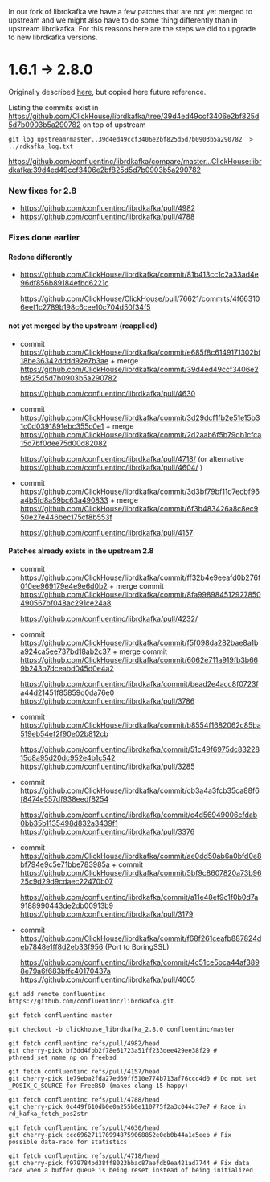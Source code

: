 In our fork of librdkafka we have a few patches that are not yet merged to upstream and we might also have to do some thing differently than in upstream librdkafka. For this reasons here are the steps we did to upgrade to new librdkafka versions.

# 1.6.1 -> 2.8.0

Originally described [here](https://gist.github.com/filimonov/ad252aa601d4d99fb57d4d76f14aa2bf), but copied here future reference.

Listing the commits exist in https://github.com/ClickHouse/librdkafka/tree/39d4ed49ccf3406e2bf825d5d7b0903b5a290782 on top of upstream

```
git log upstream/master..39d4ed49ccf3406e2bf825d5d7b0903b5a290782  > ../rdkafka_log.txt
```

https://github.com/confluentinc/librdkafka/compare/master...ClickHouse:librdkafka:39d4ed49ccf3406e2bf825d5d7b0903b5a290782


### New fixes for 2.8

* https://github.com/confluentinc/librdkafka/pull/4982
* https://github.com/confluentinc/librdkafka/pull/4788

### Fixes done earlier


#### Redone differently

* https://github.com/ClickHouse/librdkafka/commit/81b413cc1c2a33ad4e96df856b89184efbd6221c

  https://github.com/ClickHouse/ClickHouse/pull/76621/commits/4f663106eef1c2789b198c6cee10c704d50f34f5


#### not yet merged by the upstream (reapplied)


* commit https://github.com/ClickHouse/librdkafka/commit/e685f8c6149171302bf18be36342dddd92e7b3ae + merge https://github.com/ClickHouse/librdkafka/commit/39d4ed49ccf3406e2bf825d5d7b0903b5a290782

  https://github.com/confluentinc/librdkafka/pull/4630

* commit https://github.com/ClickHouse/librdkafka/commit/3d29dcf1fb2e51e15b31c0d0391891ebc355c0e1 + merge https://github.com/ClickHouse/librdkafka/commit/2d2aab6f5b79db1cfca15d7bf0dee75d00d82082

  https://github.com/confluentinc/librdkafka/pull/4718/ (or alternative https://github.com/confluentinc/librdkafka/pull/4604/ )

* commit https://github.com/ClickHouse/librdkafka/commit/3d3bf79bf11d7ecbf96a4b5fd8a59bc63a490833 + merge https://github.com/ClickHouse/librdkafka/commit/6f3b483426a8c8ec950e27e446bec175cf8b553f

  https://github.com/confluentinc/librdkafka/pull/4157


#### Patches already exists in the upstream 2.8

* commit https://github.com/ClickHouse/librdkafka/commit/ff32b4e9eeafd0b276f010ee969179e4e9e6d0b2 + merge commit https://github.com/ClickHouse/librdkafka/commit/8fa998984512927850490567bf048ac291ce24a8

   https://github.com/confluentinc/librdkafka/pull/4232/

* commit https://github.com/ClickHouse/librdkafka/commit/f5f098da282bae8a1ba924ca5ee737bd18ab2c37 + merge commit https://github.com/ClickHouse/librdkafka/commit/6062e711a919fb3b669b243b7dceabd045d0e4a2

  https://github.com/confluentinc/librdkafka/commit/bead2e4acc8f0723fa44d21451f85859d0da76e0
  https://github.com/confluentinc/librdkafka/pull/3786


* commit https://github.com/ClickHouse/librdkafka/commit/b8554f1682062c85ba519eb54ef2f90e02b812cb

  https://github.com/confluentinc/librdkafka/commit/51c49f6975dc8322815d8a95d20dc952e4b1c542
  https://github.com/confluentinc/librdkafka/pull/3285

* commit https://github.com/ClickHouse/librdkafka/commit/cb3a4a3fcb35ca88f6f8474e557df938eedf8254

  https://github.com/confluentinc/librdkafka/commit/c4d56949006cfdab0bb35b1135498d832a3439f1
  https://github.com/confluentinc/librdkafka/pull/3376


* commit https://github.com/ClickHouse/librdkafka/commit/ae0dd50ab6a0bfd0e8bf794e9c5e71bbe783985a + commit https://github.com/ClickHouse/librdkafka/commit/5bf9c8607820a73b9625c9d29d9cdaec22470b07

  https://github.com/confluentinc/librdkafka/commit/a11e48ef9c1f0b0d7a9188990443de2db00913b9
  https://github.com/confluentinc/librdkafka/pull/3179


* commit https://github.com/ClickHouse/librdkafka/commit/f68f261ceafb887824deb7848e1ff8d2eb33f956 (Port to BoringSSL)

  https://github.com/confluentinc/librdkafka/commit/4c51ce5bca44af3898e79a6f683bffc40170437a
  https://github.com/confluentinc/librdkafka/pull/4065

```shell
git add remote confluentinc https://github.com/confluentinc/librdkafka.git

git fetch confluentinc master

git checkout -b clickhouse_librdkafka_2.8.0 confluentinc/master

git fetch confluentinc refs/pull/4982/head
git cherry-pick bf3dd4fbb2f78e61723a51ff233dee429ee38f29 # pthread_set_name_np on freebsd

git fetch confluentinc refs/pull/4157/head
git cherry-pick 1e79eba2fda27ed69ff510e774b713af76ccc4d0 # Do not set _POSIX_C_SOURCE for FreeBSD (makes clang-15 happy)

git fetch confluentinc refs/pull/4788/head
git cherry-pick 0c449f610db0e0a255b0e110775f2a3c044c37e7 # Race in rd_kafka_fetch_pos2str

git fetch confluentinc refs/pull/4630/head
git cherry-pick ccc6962711709948759068852e0eb0b44a1c5eeb # Fix possible data-race for statistics

git fetch confluentinc refs/pull/4718/head
git cherry-pick f979784bd38ff8023bbac87aefdb9ea421ad7744 # Fix data race when a buffer queue is being reset instead of being initialized
```

